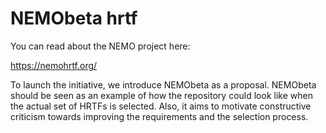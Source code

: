 # NEMObeta hrtf

You can read about the NEMO project here:

https://nemohrtf.org/

To launch the initiative, we introduce NEMObeta as a proposal. NEMObeta should be seen as an example of how the repository could look like when the actual set of HRTFs is selected. Also, it aims to motivate constructive criticism towards improving the requirements and the selection process.
